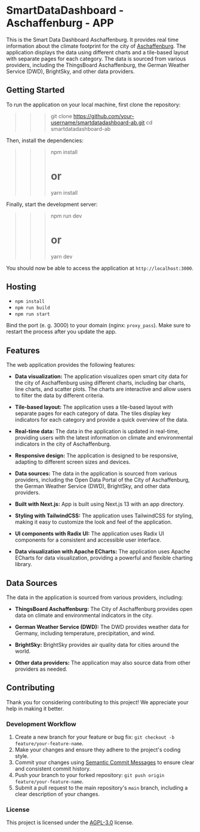 # SmartDataDashboard - Aschaffenburg - APP

This is the Smart Data Dashboard Aschaffenburg. It provides real time information about the climate footprint for the city of [Aschaffenburg](https://en.wikipedia.org/wiki/Aschaffenburg). The application displays the data using different charts and a tile-based layout with separate pages for each category. The data is sourced from various providers, including the ThingsBoard Aschaffenburg, the German Weather Service (DWD), BrightSky, and other data providers.

## Getting Started

To run the application on your local machine, first clone the repository:

> > > git clone https://github.com/your-username/smartdatadashboard-ab.git
> > > cd smartdatadashboard-ab

Then, install the dependencies:

> > > npm install
> > >
> > > # or
> > >
> > > yarn install

Finally, start the development server:

> > > npm run dev
> > >
> > > # or
> > >
> > > yarn dev

You should now be able to access the application at `http://localhost:3000`.

## Hosting

- `npm install`
- `npm run build`
- `npm run start`

Bind the port (e. g. 3000) to your domain (nginx: `proxy_pass`). Make sure to restart the process after you update the app.

## Features

The  web application provides the following features:

- **Data visualization:** The application visualizes open smart city data for the city of Aschaffenburg using different charts, including bar charts, line charts, and scatter plots. The charts are interactive and allow users to filter the data by different criteria.

- **Tile-based layout:** The application uses a tile-based layout with separate pages for each category of data. The tiles display key indicators for each category and provide a quick overview of the data.

- **Real-time data:** The data in the application is updated in real-time, providing users with the latest information on climate and environmental indicators in the city of Aschaffenburg.

- **Responsive design:** The application is designed to be responsive, adapting to different screen sizes and devices.

- **Data sources:** The data in the application is sourced from various providers, including the Open Data Portal of the City of Aschaffenburg, the German Weather Service (DWD), BrightSky, and other data providers.

- **Built with Next.js:** App is built using Next.js 13 with an app directory.

- **Styling with TailwindCSS:** The application uses TailwindCSS for styling, making it easy to customize the look and feel of the application.

- **UI components with Radix UI:** The application uses Radix UI components for a consistent and accessible user interface.

- **Data visualization with Apache ECharts:** The application uses Apache ECharts for data visualization, providing a powerful and flexible charting library.

## Data Sources

The data in the application is sourced from various providers, including:

- **ThingsBoard Aschaffenburg:** The City of Aschaffenburg provides open data on climate and environmental indicators in the city.

- **German Weather Service (DWD):** The DWD provides weather data for Germany, including temperature, precipitation, and wind.

- **BrightSky:** BrightSky provides air quality data for cities around the world.

- **Other data providers:** The application may also source data from other providers as needed.

## Contributing

Thank you for considering contributing to this project! We appreciate your help in making it better.

### Development Workflow

1. Create a new branch for your feature or bug fix: `git checkout -b feature/your-feature-name`.
2. Make your changes and ensure they adhere to the project's coding style.
3. Commit your changes using [Semantic Commit Messages](https://semantic-release.gitbook.io/semantic-release/#commit-message-format) to ensure clear and consistent commit history.
4. Push your branch to your forked repository: `git push origin feature/your-feature-name`.
5. Submit a pull request to the main repository's `main` branch, including a clear description of your changes.

### License

This project is licensed under the [AGPL-3.0](https://www.gnu.org/licenses/agpl-3.0.en.html) license.